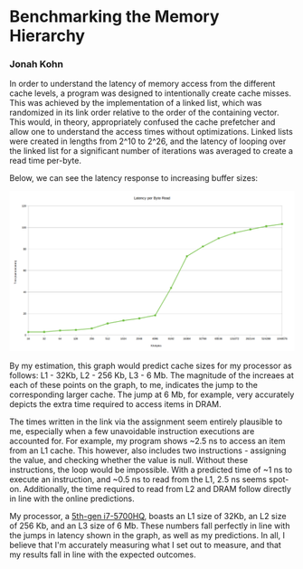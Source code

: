# Benchmarking the Memory Hierarchy
### Jonah Kohn

In order to understand the latency of memory access from the different cache levels, a program was designed to intentionally create cache misses. This was achieved by the implementation of a linked list, which was randomized in its link order relative to the order of the containing vector. This would, in theory, appropriately confused the cache prefetcher and allow one to understand the access times without optimizations. Linked lists were created in lengths from 2^10 to 2^26, and the latency of looping over the linked list for a significant number of iterations was averaged to create a read time per-byte.

Below, we can see the latency response to increasing buffer sizes:

![alt text][graph]

By my estimation, this graph would predict cache sizes for my processor as follows: L1 - 32Kb, L2 - 256 Kb, L3 - 6 Mb. The magnitude of the increaes at each of these points on the graph, to me, indicates the jump to the corresponding larger cache. The jump at 6 Mb, for example, very accurately depicts the extra time required to access items in DRAM.

The times written in the link via the assignment seem entirely plausible to me, especially when a few unavoidable instruction executions are accounted for. For example, my program shows ~2.5 ns to access an item from an L1 cache. This however, also includes two instructions - assigning the value, and checking whether the value is null. Without these instructions, the loop would be impossible. With a predicted time of ~1 ns to execute an instruction, and ~0.5 ns to read from the L1, 2.5 ns seems spot-on. Additionally, the time required to read from L2 and DRAM follow directly in line with the online predictions.

My processor, a [5th-gen i7-5700HQ](http://www.cpu-world.com/CPUs/Core_i7/Intel-Core%20i7-5700HQ%20Mobile%20processor.html), boasts an L1 size of 32Kb, an L2 size of 256 Kb, and an L3 size of 6 Mb. These numbers fall perfectly in line with the jumps in latency shown in the graph, as well as my predictions. In all, I believe that I'm accurately measuring what I set out to measure, and that my results fall in line with the expected outcomes. 

[graph]: https://github.com/TheReverb/hw1/blob/master/timing.png

